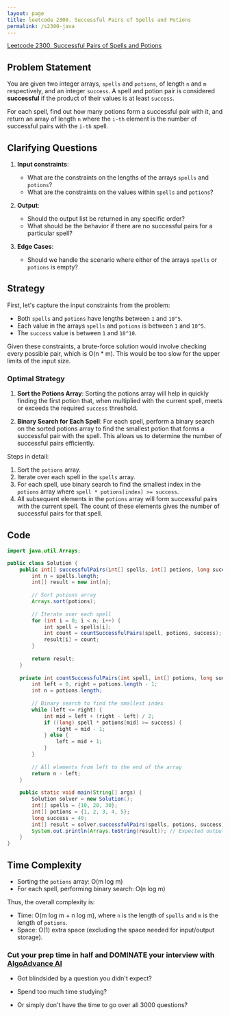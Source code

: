 ```yaml
---
layout: page
title: leetcode 2300. Successful Pairs of Spells and Potions
permalink: /s2300-java
---
```

[Leetcode 2300. Successful Pairs of Spells and Potions](https://algoadvance.github.io/algoadvance/l2300)
## Problem Statement

You are given two integer arrays, `spells` and `potions`, of length `n` and `m` respectively, and an integer `success`. A spell and potion pair is considered **successful** if the product of their values is at least `success`.

For each spell, find out how many potions form a successful pair with it, and return an array of length `n` where the `i-th` element is the number of successful pairs with the `i-th` spell.

## Clarifying Questions

1. **Input constraints**:
   - What are the constraints on the lengths of the arrays `spells` and `potions`?
   - What are the constraints on the values within `spells` and `potions`?

2. **Output**:
   - Should the output list be returned in any specific order?
   - What should be the behavior if there are no successful pairs for a particular spell?

3. **Edge Cases**:
   - Should we handle the scenario where either of the arrays `spells` or `potions` is empty?

## Strategy

First, let's capture the input constraints from the problem:

- Both `spells` and `potions` have lengths between `1` and `10^5`.
- Each value in the arrays `spells` and `potions` is between `1` and `10^5`.
- The `success` value is between `1` and `10^10`.

Given these constraints, a brute-force solution would involve checking every possible pair, which is O(n * m). This would be too slow for the upper limits of the input size.

### Optimal Strategy

1. **Sort the Potions Array**: Sorting the potions array will help in quickly finding the first potion that, when multiplied with the current spell, meets or exceeds the required `success` threshold.
   
2. **Binary Search for Each Spell**: For each spell, perform a binary search on the sorted potions array to find the smallest potion that forms a successful pair with the spell. This allows us to determine the number of successful pairs efficiently.

Steps in detail:
1. Sort the `potions` array.
2. Iterate over each spell in the `spells` array.
3. For each spell, use binary search to find the smallest index in the `potions` array where `spell * potions[index] >= success`.
4. All subsequent elements in the `potions` array will form successful pairs with the current spell. The count of these elements gives the number of successful pairs for that spell.

## Code

```java
import java.util.Arrays;

public class Solution {
    public int[] successfulPairs(int[] spells, int[] potions, long success) {
        int n = spells.length;
        int[] result = new int[n];
        
        // Sort potions array
        Arrays.sort(potions);
        
        // Iterate over each spell
        for (int i = 0; i < n; i++) {
            int spell = spells[i];
            int count = countSuccessfulPairs(spell, potions, success);
            result[i] = count;
        }
        
        return result;
    }
    
    private int countSuccessfulPairs(int spell, int[] potions, long success) {
        int left = 0, right = potions.length - 1;
        int n = potions.length;
        
        // Binary search to find the smallest index
        while (left <= right) {
            int mid = left + (right - left) / 2;
            if ((long) spell * potions[mid] >= success) {
                right = mid - 1;
            } else {
                left = mid + 1;
            }
        }
        
        // All elements from left to the end of the array
        return n - left;
    }
    
    public static void main(String[] args) {
        Solution solver = new Solution();
        int[] spells = {10, 20, 30};
        int[] potions = {1, 2, 3, 4, 5};
        long success = 40;
        int[] result = solver.successfulPairs(spells, potions, success);
        System.out.println(Arrays.toString(result)); // Expected output: [2, 4, 5]
    }
}
```

## Time Complexity

- Sorting the `potions` array: O(m log m)
- For each spell, performing binary search: O(n log m)

Thus, the overall complexity is:
- Time: O(m log m + n log m), where `n` is the length of `spells` and `m` is the length of `potions`.
- Space: O(1) extra space (excluding the space needed for input/output storage).


### Cut your prep time in half and DOMINATE your interview with [AlgoAdvance AI](https://algoAdvance.com)

- Got blindsided by a question you didn't expect?

- Spend too much time studying?

- Or simply don't have the time to go over all 3000 questions?

